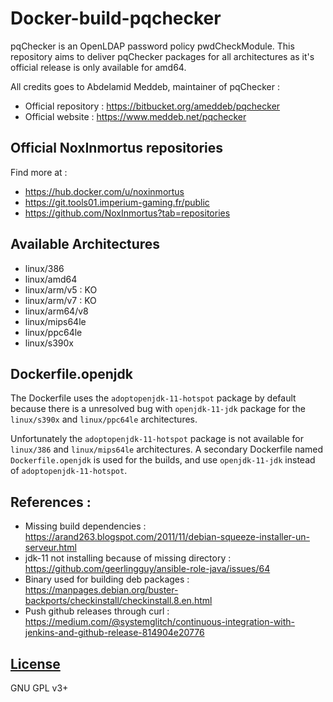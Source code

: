 # Docker-build-pqchecker

pqChecker is an OpenLDAP password policy pwdCheckModule. This repository aims to deliver pqChecker packages for all architectures as it's official release is only available for amd64.

All credits goes to Abdelamid Meddeb, maintainer of pqChecker :
- Official repository : https://bitbucket.org/ameddeb/pqchecker
- Official website : https://www.meddeb.net/pqchecker

## Official NoxInmortus repositories

Find more at :
- https://hub.docker.com/u/noxinmortus
- https://git.tools01.imperium-gaming.fr/public
- https://github.com/NoxInmortus?tab=repositories

## Available Architectures

- linux/386
- linux/amd64
- linux/arm/v5 : KO
- linux/arm/v7 : KO
- linux/arm64/v8
- linux/mips64le
- linux/ppc64le
- linux/s390x

## Dockerfile.openjdk

The Dockerfile uses the `adoptopenjdk-11-hotspot` package by default because there is a unresolved bug with `openjdk-11-jdk` package for the `linux/s390x` and `linux/ppc64le` architectures.

Unfortunately the `adoptopenjdk-11-hotspot` package is not available for `linux/386` and `linux/mips64le` architectures. A secondary Dockerfile named `Dockerfile.openjdk` is used for the builds, and use `openjdk-11-jdk` instead of `adoptopenjdk-11-hotspot`.

## References :

- Missing build dependencies : https://arand263.blogspot.com/2011/11/debian-squeeze-installer-un-serveur.html
- jdk-11 not installing because of missing directory : https://github.com/geerlingguy/ansible-role-java/issues/64
- Binary used for building deb packages : https://manpages.debian.org/buster-backports/checkinstall/checkinstall.8.en.html
- Push github releases through curl : https://medium.com/@systemglitch/continuous-integration-with-jenkins-and-github-release-814904e20776

## [License](LICENSE)
GNU GPL v3+

